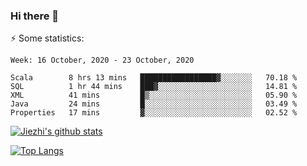 ### Hi there 👋

⚡ Some statistics:

<!--START_SECTION:waka-->
```text
Week: 16 October, 2020 - 23 October, 2020

Scala        8 hrs 13 mins   █████████████████▓░░░░░░░   70.18 % 
SQL          1 hr 44 mins    ███▓░░░░░░░░░░░░░░░░░░░░░   14.81 % 
XML          41 mins         █▒░░░░░░░░░░░░░░░░░░░░░░░   05.90 % 
Java         24 mins         █░░░░░░░░░░░░░░░░░░░░░░░░   03.49 % 
Properties   17 mins         ▓░░░░░░░░░░░░░░░░░░░░░░░░   02.52 % 
```
<!--END_SECTION:waka-->

[![Jiezhi's github stats](https://github-readme-stats.vercel.app/api?username=Jiezhi&show_icons=true)](https://github.com/Jiezhi/github-readme-stats)

[![Top Langs](https://github-readme-stats.vercel.app/api/top-langs/?username=Jiezhi&hide=javascript,html)](https://github.com/Jiezhi/github-readme-stats)
<!--
**Jiezhi/Jiezhi** is a ✨ _special_ ✨ repository because its `README.md` (this file) appears on your GitHub profile.

Here are some ideas to get you started:

- 🔭 I’m currently working on ...
- 🌱 I’m currently learning ...
- 👯 I’m looking to collaborate on ...
- 🤔 I’m looking for help with ...
- 💬 Ask me about ...
- 📫 How to reach me: ...
- 😄 Pronouns: ...
- ⚡ Fun fact: ...
-->

